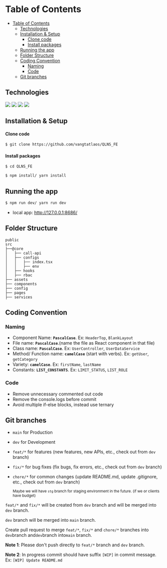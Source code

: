 # Table of Contents

-   [Table of Contents](#table-of-contents)
    -   [Technologies](#technologies)
    -   [Installation \& Setup](#installation--setup)
        -   [Clone code](#clone-code)
        -   [Install packages](#install-packages)
    -   [Running the app](#running-the-app)
    -   [Folder Structure](#folder-structure)
    -   [Coding Convention](#coding-convention)
        -   [Naming](#naming)
        -   [Code](#code)
    -   [Git branches](#git-branches)

## Technologies

<p align="left">
   <img src="https://img.shields.io/badge/typescript-%23007ACC.svg?style=for-the-badge&logo=typescript&logoColor=white">
    <img src="https://img.shields.io/badge/node.js v16.15.0-%2343853D.svg?style=for-the-badge&logo=node.js&logoColor=white">
     <img src="https://img.shields.io/badge/yarn v1.22.19-%2300758F.svg?style=for-the-badge&logo=yarn&logoColor=white">
   <img src="https://img.shields.io/badge/tailwind-52B0E7.svg?style=for-the-badge&logo=tailwindcss&logoColor=white">
  </p>
</div>

## Installation & Setup

#### Clone code

```bash
$ git clone https://github.com/vangtatlaos/QLNS_FE
```

#### Install packages

```bash
$ cd QLNS_FE
```

```bash
$ npm install/ yarn install
```

## Running the app

```bash
$ npm run dev/ yarn run dev
```

-   local app: http://127.0.0.1:8686/

## Folder Structure

```
public
src
├──@core
│   ├── call-api
│   ├── configs
│   │   ├── index.tsx
│   │   ├── env
│   ├── hooks
│   ├── rbac
├── assets
├── components
├── config
├── pages
├── services
```

## Coding Convention

### Naming

-   Component Name: **`PascalCase`**. Ex: `HeaderTop`, `BlankLayout`
-   File name: **`PascalCase`**.(name the file as React component in that file)
-   Class name: **`PascalCase`**. Ex: `UserController`, `UserDataService`
-   Method/ Function name: **`camelCase`** (start with verbs). Ex: `getUser`, `getCategory`
-   Variety: **`camelCase`**. Ex: `firstName`, `lastName`
-   Constants: **`LIST_CONSTANTS`**. Ex: `LIMIT_STATUS`, `LIST_ROLE`

### Code

-   Remove unnecessary commented out code
-   Remove the console.logs before commit
-   Avoid multiple if-else blocks, instead use ternary

## Git branches

-   `main` for Production
-   `dev` for Development
-   `feat/*` for features (new features, new APIs, etc., check out from `dev` branch)
-   `fix/*` for bug fixes (fix bugs, fix errors, etc., check out from `dev` branch)
-   `chore/*` for common changes (update README.md, update .gitignore, etc., check out from `dev` branch)

    <sub>Maybe we will have `stg` branch for staging environment in the future. (if we or clients have budget)</sub>

`feat/*` and `fix/*` will be created from `dev` branch and will be merged into `dev` branch.

`dev` branch will be merged into `main` branch.

Create pull request to merge `feat/*`, `fix/*` and `chore/*` branches into `dev`branch and`dev`branch into`main` branch.

**Note 1**: Please don't push directly to `feat/*` branch and `dev` branch.

**Note 2**: In progress commit should have suffix `[WIP]` in commit message. Ex: `[WIP] Update README.md`
